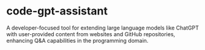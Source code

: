 # code-gpt-assistant
A developer-focused tool for extending large language models like ChatGPT with user-provided content from websites and GitHub repositories, enhancing Q&amp;A capabilities in the programming domain.
